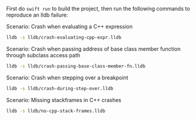 First do `swift run` to build the project, then run the following commands to reproduce an lldb failure:

Scenario: Crash when evaluating a C++ expression
```sh
lldb -s lldb/crash-evaluating-cpp-expr.lldb
```

Scenario: Crash when passing address of base class member function through subclass access path

```sh
lldb -s lldb/crash-passing-base-class-member-fn.lldb
```

Scenario: Crash when stepping over a breakpoint

```sh
lldb -s lldb/crash-during-step-over.lldb
```

Scenario: Missing stackframes in C++ crashes

```sh
lldb -s lldb/no-cpp-stack-frames.lldb
```
